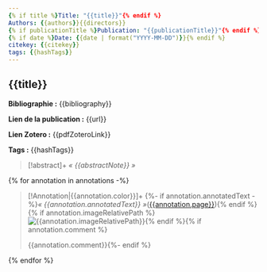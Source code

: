 ```yaml
---
{% if title %}Title: "{{title}}"{% endif %}
Authors: {{authors}}{{directors}}
{% if publicationTitle %}Publication: "{{publicationTitle}}"{% endif %}
{% if date %}Date: {{date | format("YYYY-MM-DD")}}{% endif %}
citekey: {{citekey}}
tags: {{hashTags}}
---
```


## {{title}}

**Bibliographie :** {{bibliography}}

**Lien de la publication :** {{url}}

**Lien Zotero :** {{pdfZoteroLink}}

**Tags :** {{hashTags}}

> [!abstract]+
> _« {{abstractNote}} »_

{% for annotation in annotations -%}

> [!Annotation|{{annotation.color}}]+
> {%- if annotation.annotatedText -%}_« {{annotation.annotatedText}} »_([{{annotation.page}}](zotero://open-pdf/library/items/{{annotation.attachment.itemKey}}?page={{annotation.page}}&annotation={{annotation.id}})){% endif %}{% if annotation.imageRelativePath %}![{{annotation.imageRelativePath}}]({{annotation.imageRelativePath}}){% endif %}{% if annotation.comment %}
>
> {{annotation.comment}}{%- endif %}

{% endfor %}
